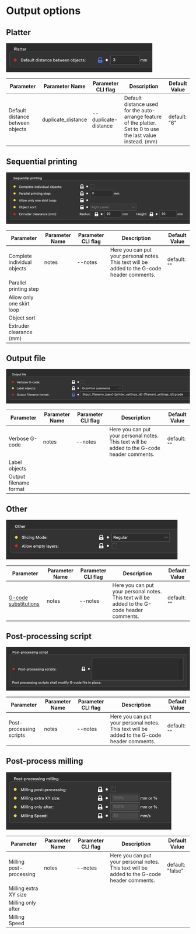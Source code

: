 # Output options

## Platter
![image Platter](assets/platter.png)

| Parameter                        | Parameter Name     | Parameter CLI flag   | Description                                                                                                     | Default Value |
| -------------------------------- | ------------------ | -------------------- | --------------------------------------------------------------------------------------------------------------- | ------------- |
| Default distance between objects | duplicate_distance | --duplicate-distance | Default distance used for the auto-arrange feature of the platter. Set to 0 to use the last value instead. (mm) | default: "6"  |

## Sequential printing
![image Sequential printing](assets/sequential_printing.png)

| Parameter                   | Parameter Name | Parameter CLI flag | Description                                                                                  | Default Value |
| --------------------------- | -------------- | ------------------ | -------------------------------------------------------------------------------------------- | ------------- |
| Complete individual objects | notes          | --notes            | Here you can put your personal notes. This text will be added to the G-code header comments. | default: ""   |
| Parallel printing step      |                |                    |                                                                                              |               |
| Allow only one skirt loop   |                |                    |                                                                                              |               |
| Object sort                 |                |                    |                                                                                              |               |
| Extruder clearance (mm)     |                |                    |                                                                                              |               |

## Output file
![image Output file](assets/output_file.png)

| Parameter              | Parameter Name | Parameter CLI flag | Description                                                                                  | Default Value |
| ---------------------- | -------------- | ------------------ | -------------------------------------------------------------------------------------------- | ------------- |
| Verbose G-code         | notes          | --notes            | Here you can put your personal notes. This text will be added to the G-code header comments. | default: ""   |
| Label objects          |                |                    |                                                                                              |               |
| Output filename format |                |                    |                                                                                              |               |

## Other
![image Other](assets/other.png)

| Parameter                                   | Parameter Name | Parameter CLI flag | Description                                                                                  | Default Value |
| ------------------------------------------- | -------------- | ------------------ | -------------------------------------------------------------------------------------------- | ------------- |
| [G-code substitutions](../../../advanced-usage-guides/gcode-substitutions.md) | notes          | --notes            | Here you can put your personal notes. This text will be added to the G-code header comments. | default: ""   |

## Post-processing script
![image Post-processing script](assets/post-processing-script.png)

| Parameter               | Parameter Name | Parameter CLI flag | Description                                                                                  | Default Value |
| ----------------------- | -------------- | ------------------ | -------------------------------------------------------------------------------------------- | ------------- |
| Post-processing scripts | notes          | --notes            | Here you can put your personal notes. This text will be added to the G-code header comments. | default: ""   |

## Post-process milling
![image Post-process milling](assets/post_process_milling.png)

| Parameter               | Parameter Name | Parameter CLI flag | Description                                                                                  | Default Value    |
| ----------------------- | -------------- | ------------------ | -------------------------------------------------------------------------------------------- | ---------------- |
| Milling post-processing | notes          | --notes            | Here you can put your personal notes. This text will be added to the G-code header comments. | default: "false" |
| Milling extra XY size   |                |                    |                                                                                              |                  |
| Milling only after      |                |                    |                                                                                              |                  |
| Milling Speed           |                |                    |                                                                                              |                  |
